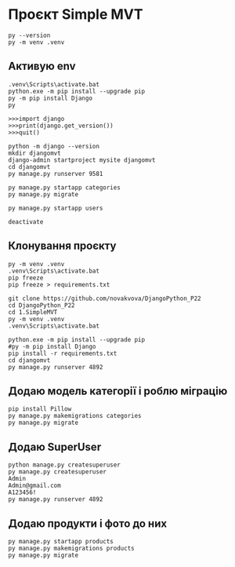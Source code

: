 # Проєкт Simple MVT
```
py --version
py -m venv .venv
```

## Активую env
```
.venv\Scripts\activate.bat
python.exe -m pip install --upgrade pip
py -m pip install Django
py

>>>import django
>>>print(django.get_version())
>>>quit()

python -m django --version
mkdir djangomvt
django-admin startproject mysite djangomvt
cd djangomvt
py manage.py runserver 9581

py manage.py startapp categories
py manage.py migrate

py manage.py startapp users

deactivate
```

## Клонування проєкту
```
py -m venv .venv
.venv\Scripts\activate.bat
pip freeze
pip freeze > requirements.txt

git clone https://github.com/novakvova/DjangoPython_P22
cd DjangoPython_P22
cd 1.SimpleMVT
py -m venv .venv
.venv\Scripts\activate.bat

python.exe -m pip install --upgrade pip
#py -m pip install Django
pip install -r requirements.txt
cd djangomvt
py manage.py runserver 4892
```

## Додаю модель категорії і роблю міграцію
```
pip install Pillow
py manage.py makemigrations categories
py manage.py migrate
```


## Додаю SuperUser
```
python manage.py createsuperuser
py manage.py createsuperuser
Admin
Admin@gmail.com
A123456!
py manage.py runserver 4892
```

## Додаю продукти і фото до них
```
py manage.py startapp products
py manage.py makemigrations products
py manage.py migrate
```

